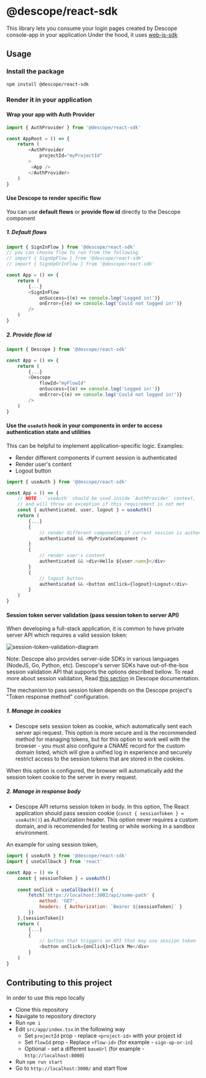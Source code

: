 # @descope/react-sdk
This library lets you consume your login pages created by Descope console-app in your application
Under the hood, it uses [web-js-sdk](https://github.com/descope/web-js-sdk)

## Usage
### Install the package
```bash
npm install @descope/react-sdk
```

### Render it in your application
#### Wrap your app with Auth Provider
```js
import { AuthProvider } from '@descope/react-sdk'

const AppRoot = () => {
    return (
        <AuthProvider 
            projectId="myProjectId" 
        >
         <App />
        </AuthProvider>
    )
}
```
#### Use Descope to render specific flow
You can use **default flows** or **provide flow id** directly to the Descope component

##### 1. Default flows

```js
import { SignInFlow } from '@descope/react-sdk'
// you can choose flow to run from the following
// import { SignUpFlow } from '@descope/react-sdk'
// import { SignUpOrInFlow } from '@descope/react-sdk'

const App = () => {
    return (
        {...}
        <SignInFlow 
            onSuccess={(e) => console.log('Logged in!')}
            onError={(e) => console.log('Could not logged in!')}
        />
    )
}
```

##### 2. Provide flow id

```js
import { Descope } from '@descope/react-sdk'

const App = () => {
    return (
        {...}
        <Descope 
            flowId="myFlowId" 
            onSuccess={(e) => console.log('Logged in!')}
            onError={(e) => console.log('Could not logged in!')}
        />
    )
}
```

#### Use the `useAuth` hook in your components in order to access authentication state and utilities
This can be helpful to implement application-specific logic. Examples: 
 - Render different components if current session is authenticated
 - Render user's content 
 - Logout button
```js
import { useAuth } from '@descope/react-sdk'

const App = () => {
    // NOTE - `useAuth` should be used inside `AuthProvider` context, 
    // and will throw an exception if this requirement is not met
    const { authenticated, user, logout } = useAuth()
    return (
        {...}
        {
            // render different components if current session is authenticated 
            authenticated && <MyPrivateComponent />
        }
        {
            // render user's content 
            authenticated && <div>Hello ${user.name}</div>
        }
        {
            // logout button
            authenticated && <button onClick={logout}>Logout</div>
        }
    )
}
```

#### Session token server validation (pass session token to server API) 
When developing a full-stack application, it is common to have private server API which requires a valid session token:

![session-token-validation-diagram](https://docs.descope.com/static/SessionValidation-cf7b2d5d26594f96421d894273a713d8.png)


Note: Descope also provides server-side SDKs in various languages (NodeJS, Go, Python, etc). Descope's server SDKs have out-of-the-box session validation API that supports the options described bellow. To read more about session validation, Read [this section](https://docs.descope.com/guides/gettingstarted/#session-validation) in Descope documentation.

The mechanism to pass session token depends on the Descope project's "Token response method" configuration.
##### 1. Manage in cookies
 - Descope sets session token as cookie, which automatically sent each server api request. This option is more secure and is the recommended method for managing tokens, but for this option to work well with the browser - you must also configure a CNAME record for the custom domain listed, which will give a unified log in experience and securely restrict access to the session tokens that are stored in the cookies.

 When this option is configured, the browser will automatically add the session token cookie to the server in every request.

##### 2. Manage in response body
 - Descope API returns session token in body. In this option, The React application should pass session cookie (`const { sessionToken } = useAuth()`) as Authorization header. This option never requires a custom domain, and is recommended for testing or while working in a sandbox environment.

An example for using session token,

```js
import { useAuth } from '@descope/react-sdk'
import { useCallback } from 'react'

const App = () => {
    const { sessionToken } = useAuth()
  
    const onClick = useCallback(() => {     
        fetch('https://localhost:3002/api/some-path' {
            method: 'GET',
            headers: { Authorization: `Bearer ${sessionToken}` }
        })
    },[sessionToken])
    return (
        {...}
        {
            // button that triggers an API that may use session token
            <button onClick={onClick}>Click Me</div>
        }
    )
}
```

## Contributing to this project
In order to use this repo locally
 - Clone this repository
 - Navigate to repository directory
 - Run `npm i`
 - Edit `src/app/index.tsx` in the following way
      - Set `projectId` prop - replace `<project-id>` with your project id
      - Set `flowId` prop - Replace  `<flow-id>` (for example - `sign-up-or-in`)
      - Optional - set a different `baseUrl` (for example - `http://localhost:8000`)    
 - Run `npm run start`
 - Go to `http://localhost:3000/` and start flow